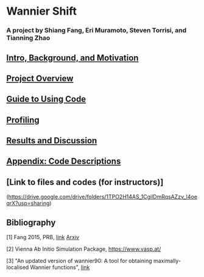 # Wannier Shift
### A project by Shiang Fang, Eri Muramoto, Steven Torrisi, and Tianning Zhao


## [Intro, Background, and Motivation](https://stevetorr.github.io/wannier_shift/background) 

## [Project Overview](https://stevetorr.github.io/wannier_shift/overview)

## [Guide to Using Code](https://stevetorr.github.io/wannier_shift/guide)

## [Profiling](https://stevetorr.github.io/wannier_shift/profile)

## [Results and Discussion](https://stevetorr.github.io/wannier_shift/results)

## [Appendix: Code Descriptions](https://stevetorr.github.io/wannier_shift/code_desc)

## [Link to files and codes (for instructors)]
(https://drive.google.com/drive/folders/1TPO2H14AS_1CgilDmRqsAZzv_I4oeqrX?usp=sharing)

## Bibliography

\[1\] Fang 2015, PRB, [link](http://www.google.com/url?q=http%3A%2F%2Fjournals.aps.org%2Fprb%2Fabstract%2F10.1103%2FPhysRevB.92.205108&sa=D&sntz=1&usg=AFQjCNEPWOnbGlS1q9C2e6Y8fl36wxQzaA) [Arxiv](https://arxiv.org/abs/1506.08860)

\[2\] Vienna Ab Initio Simulation Package, https://www.vasp.at/

\[3\] "An updated version of wannier90: A tool for obtaining maximally-localised Wannier functions", [link](https://www.sciencedirect.com/science/article/pii/S001046551400157X?via%3Dihub)


